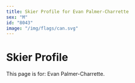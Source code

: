 ```yaml
---
title: Skier Profile for Evan Palmer-Charrette
sex: "M"
id: "8043"
image: "/img/flags/can.svg" 
---
```


# Skier Profile

This page is for: Evan Palmer-Charrette.
    